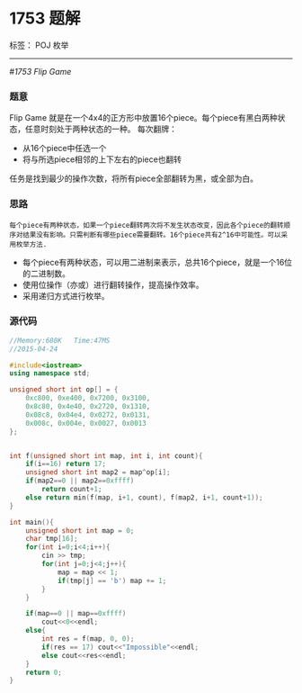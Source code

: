 # 1753 题解

标签： POJ 枚举

-----
#*1753 Flip Game*
### **题意**
Flip Game 就是在一个4x4的正方形中放置16个piece。每个piece有黑白两种状态，任意时刻处于两种状态的一种。
每次翻牌：

- 从16个piece中任选一个
- 将与所选piece相邻的上下左右的piece也翻转

任务是找到最少的操作次数，将所有piece全部翻转为黑，或全部为白。

### **思路**
    每个piece有两种状态，如果一个piece翻转两次将不发生状态改变，因此各个piece的翻转顺序对结果没有影响。只需判断有哪些piece需要翻转。16个piece共有2^16中可能性。可以采用枚举方法.

- 每个piece有两种状态，可以用二进制来表示，总共16个piece，就是一个16位的二进制数。
- 使用位操作（亦或）进行翻转操作，提高操作效率。
- 采用递归方式进行枚举。

### **源代码**

```c++
//Memory:680K	Time:47MS
//2015-04-24

#include<iostream>
using namespace std;

unsigned short int op[] = {
	0xc800, 0xe400, 0x7200, 0x3100,
	0x8c80, 0x4e40, 0x2720, 0x1310,
	0x08c8, 0x04e4, 0x0272, 0x0131,
	0x008c, 0x004e, 0x0027, 0x0013
};


int f(unsigned short int map, int i, int count){
	if(i==16) return 17;
	unsigned short int map2 = map^op[i];
	if(map2==0 || map2==0xffff)
		return count+1;
	else return min(f(map, i+1, count), f(map2, i+1, count+1));
}

int main(){
	unsigned short int map = 0;
	char tmp[16];
	for(int i=0;i<4;i++){
		cin >> tmp;
		for(int j=0;j<4;j++){
			map = map << 1;
			if(tmp[j] == 'b') map += 1;
		}
	}

	if(map==0 || map==0xffff)
		cout<<0<<endl;
	else{
		int res = f(map, 0, 0);
		if(res == 17) cout<<"Impossible"<<endl;
		else cout<<res<<endl;
	}
	return 0;
}
```
